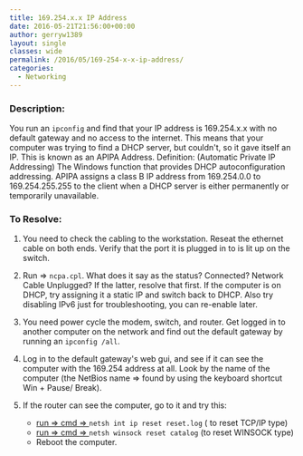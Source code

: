 ```yaml
---
title: 169.254.x.x IP Address
date: 2016-05-21T21:56:00+00:00
author: gerryw1389
layout: single
classes: wide
permalink: /2016/05/169-254-x-x-ip-address/
categories:
  - Networking
---
```

<!--more-->

### Description:

You run an `ipconfig` and find that your IP address is 169.254.x.x with no default gateway and no access to the internet. This means that your computer was trying to find a DHCP server, but couldn't, so it gave itself an IP. This is known as an APIPA Address. Definition: (Automatic Private IP Addressing) The Windows function that provides DHCP autoconfiguration addressing. APIPA assigns a class B IP address from 169.254.0.0 to 169.254.255.255 to the client when a DHCP server is either permanently or temporarily unavailable.

### To Resolve:

1. You need to check the cabling to the workstation. Reseat the ethernet cable on both ends. Verify that the port it is plugged in to is lit up on the switch.

2. Run => `ncpa.cpl`. What does it say as the status? Connected? Network Cable Unplugged? If the latter, resolve that first. If the computer is on DHCP, try assigning it a static IP and switch back to DHCP. Also try disabling IPv6 just for troubleshooting, you can re-enable later.

3. You need power cycle the modem, switch, and router. Get logged in to another computer on the network and find out the default gateway by running an `ipconfig /all`.

4. Log in to the default gateway's web gui, and see if it can see the computer with the 169.254 address at all. Look by the name of the computer (the NetBios name => found by using the keyboard shortcut Win + Pause/ Break).

5. If the router can see the computer, go to it and try this:

   - [run => cmd => ](https://automationadmin.com/2016/05/command-prompt-overview/) `netsh int ip reset reset.log` ( to reset TCP/IP type)
   - [run => cmd => ](https://automationadmin.com/2016/05/command-prompt-overview/) `netsh winsock reset catalog` (to reset WINSOCK type)
   - Reboot the computer.